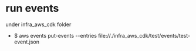 # run events 

under infra_aws_cdk folder

- $ aws events put-events --entries file://./infra_aws_cdk/test/events/test-event.json 